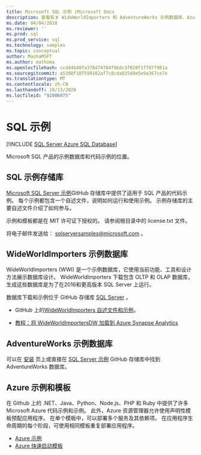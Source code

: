 ```yaml
---
title: Microsoft SQL 示例 |Microsoft Docs
description: 查看有关 WideWorldImporters 和 AdventureWorks 示例数据库、Azure 示例和模板以及 Microsoft SQL 产品的代码示例的信息。
ms.date: 04/04/2018
ms.reviewer: ''
ms.prod: sql
ms.prod_service: sql
ms.technology: samples
ms.topic: conceptual
author: MashaMSFT
ms.author: mathoma
ms.openlocfilehash: ccdd4b40fa378d74784f9bdc3f020f1ff87f981a
ms.sourcegitcommit: a5398f107599102af7c8cda815d8e5e9a367ce7e
ms.translationtype: MT
ms.contentlocale: zh-CN
ms.lasthandoff: 10/13/2020
ms.locfileid: "92006075"
---
```

# <a name="sql-samples"></a>SQL 示例

[!INCLUDE [SQL Server Azure SQL Database](../includes/appliesto-ss-asdb-asdw-pdw-md.md)]

Microsoft SQL 产品的示例数据库和代码示例的位置。

## <a name="sql-samples-repository"></a>SQL 示例存储库

[Microsoft SQL Server 示例](https://github.com/microsoft/sql-server-samples)GitHub 存储库中提供了适用于 SQL 产品的代码示例。 每个示例都包含一个自述文件，说明如何运行和使用示例。 示例存储库的主要自述文件介绍了如何参与。 

示例和模板都是在 MIT 许可证下授权的。 请参阅根目录中的 license.txt 文件。

将电子邮件发送给： sqlserversamples@microsoft.com 。


## <a name="wideworldimporters-sample-database"></a>WideWorldImporters 示例数据库

WideWorldImporters (WWI) 是一个示例数据库，它使用当前功能、工具和设计方法展示数据库设计。 WideWorldImporters 下载包含 OLTP 和 OLAP 数据库，生成这些数据库是为了在2016和更高版本 SQL Server 上运行。 

数据库下载和示例位于 GitHub 存储库 [SQL Server](https://github.com/Microsoft/sql-server-samples) 。


- GitHub 上的[WideWorldImporters 自述文件和示例](https://github.com/Microsoft/sql-server-samples/tree/master/samples/databases/wide-world-importers)。

- [教程：将 WideWorldImportersDW 加载到 Azure Synapse Analytics](/azure/sql-data-warehouse/load-data-wideworldimportersdw)


## <a name="adventureworks-sample-database"></a>AdventureWorks 示例数据库

可以在 [安装](adventureworks-install-configure.md) 页上或直接在 [SQL Server 示例](https://github.com/Microsoft/sql-server-samples) GitHub 存储库中找到 AdventureWorks 数据库。 


## <a name="azure-samples-and-templates"></a>Azure 示例和模板
在 Github 上的 .NET、Java、Python、Node.js、PHP 和 Ruby 中提供了许多 Microsoft Azure 代码示例和示例。 此外，Azure 资源管理器允许使用声明性模板预配应用程序。 在单个模板中，可以部署多个服务及其依赖项。 在应用程序生命周期的每个阶段，可使用相同模板重复部署应用程序。

- [Azure 示例](https://github.com/Azure-Samples)
- [Azure 快速启动模板](https://azure.microsoft.com/resources/templates/)





